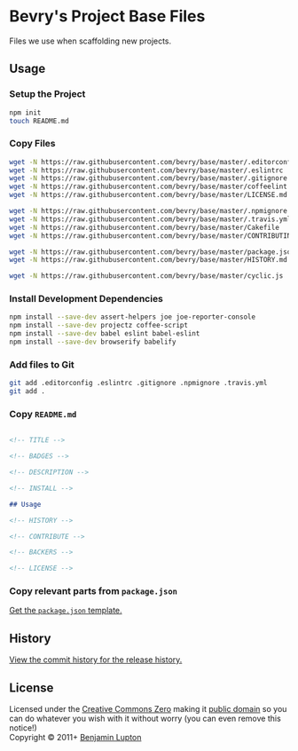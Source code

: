 # Bevry's Project Base Files
Files we use when scaffolding new projects.


## Usage

### Setup the Project

``` bash
npm init
touch README.md
```


### Copy Files

``` bash
wget -N https://raw.githubusercontent.com/bevry/base/master/.editorconfig
wget -N https://raw.githubusercontent.com/bevry/base/master/.eslintrc
wget -N https://raw.githubusercontent.com/bevry/base/master/.gitignore
wget -N https://raw.githubusercontent.com/bevry/base/master/coffeelint.json
wget -N https://raw.githubusercontent.com/bevry/base/master/LICENSE.md

wget -N https://raw.githubusercontent.com/bevry/base/master/.npmignore
wget -N https://raw.githubusercontent.com/bevry/base/master/.travis.yml
wget -N https://raw.githubusercontent.com/bevry/base/master/Cakefile
wget -N https://raw.githubusercontent.com/bevry/base/master/CONTRIBUTING.md

wget -N https://raw.githubusercontent.com/bevry/base/master/package.json
wget -N https://raw.githubusercontent.com/bevry/base/master/HISTORY.md

wget -N https://raw.githubusercontent.com/bevry/base/master/cyclic.js
```


### Install Development Dependencies

``` bash
npm install --save-dev assert-helpers joe joe-reporter-console
npm install --save-dev projectz coffee-script
npm install --save-dev babel eslint babel-eslint
npm install --save-dev browserify babelify
```


### Add files to Git

``` bash
git add .editorconfig .eslintrc .gitignore .npmignore .travis.yml
git add .
```


### Copy `README.md`

``` markdown

<!-- TITLE -->

<!-- BADGES -->

<!-- DESCRIPTION -->

<!-- INSTALL -->

## Usage

<!-- HISTORY -->

<!-- CONTRIBUTE -->

<!-- BACKERS -->

<!-- LICENSE -->
```


### Copy relevant parts from `package.json`

[Get the `package.json` template.](https://github.com/bevry/base/blob/master/package.json)




## History

[View the commit history for the release history.](https://github.com/bevry/base/commits/master)


## License
Licensed under the [Creative Commons Zero](http://creativecommons.org/publicdomain/zero/1.0/) making it [public domain](https://en.wikipedia.org/wiki/Public_domain) so you can do whatever you wish with it without worry (you can even remove this notice!)
<br/>Copyright &copy; 2011+ [Benjamin Lupton](http://balupton.com)

